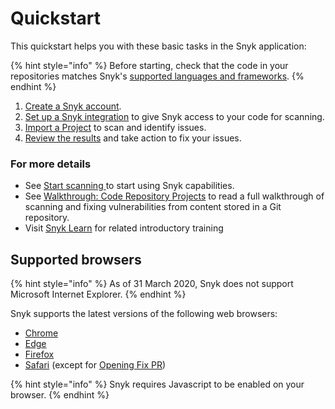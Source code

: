 # Quickstart

This quickstart helps you with these basic tasks in the Snyk application:

{% hint style="info" %}
Before starting, check that the code in your repositories matches Snyk's [supported languages and frameworks](../../supported-languages-and-frameworks/).
{% endhint %}

1. [Create a Snyk account](create-or-log-in-to-a-snyk-account.md).
2. [Set up a Snyk integration](set-up-an-integration.md) to give Snyk access to your code for scanning.
3. [Import a Project](import-a-project.md) to scan and identify issues.
4. [Review the results](view-snyk-scan-results.md) and take action to fix your issues.

### For more details

* See [Start scanning ](../../scan-with-snyk/start-scanning-using-the-cli-web-ui-or-api.md)to start using Snyk capabilities.
* See [Walkthrough: Code Repository Projects](../../implement-snyk/walkthrough-code-repository-projects/) to read a full walkthrough of scanning and fixing vulnerabilities from content stored in a Git repository.
* Visit [Snyk Learn](https://learn.snyk.io/catalog/product-training/) for related introductory training

## Supported browsers

{% hint style="info" %}
As of 31 March 2020, Snyk does not support Microsoft Internet Explorer.
{% endhint %}

Snyk supports the latest versions of the following web browsers:

* [Chrome](https://www.google.com/chrome/)
* [Edge](https://www.microsoft.com/en-us/edge?form=MA13FJ)
* [Firefox](https://www.mozilla.org/en-US/firefox/new/)
* [Safari](https://www.apple.com/safari/) (except for [Opening Fix PR](../../scan-with-snyk/pull-requests/snyk-fix-pull-or-merge-requests/))

{% hint style="info" %}
Snyk requires Javascript to be enabled on your browser.
{% endhint %}

